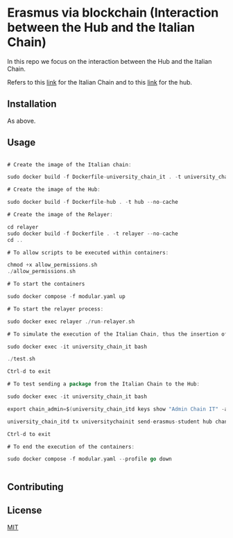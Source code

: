 # Erasmus via blockchain (Interaction between the Hub and the Italian Chain)

In this repo we focus on the interaction between the Hub and the Italian Chain.

Refers to this [link](https://github.com/mauroorru3/erasmus_via_blockchain) for the Italian Chain and to this [link](https://github.com/mauroorru3/-erasmus_via_blockchain_hub) for the hub.

## Installation

As above.

## Usage



```go

# Create the image of the Italian chain:

sudo docker build -f Dockerfile-university_chain_it . -t university_chain_it --no-cache 

# Create the image of the Hub:

sudo docker build -f Dockerfile-hub . -t hub --no-cache 

# Create the image of the Relayer:

cd relayer 
sudo docker build -f Dockerfile . -t relayer --no-cache 
cd .. 

# To allow scripts to be executed within containers:

chmod +x allow_permissions.sh 
./allow_permissions.sh 

# To start the containers

sudo docker compose -f modular.yaml up 

# To start the relayer process:

sudo docker exec relayer ./run-relayer.sh 

# To simulate the execution of the Italian Chain, thus the insertion of a student, the student's exams and so on:

sudo docker exec -it university_chain_it bash 

./test.sh 

Ctrl-d to exit 

# To test sending a package from the Italian Chain to the Hub:

sudo docker exec -it university_chain_it bash 

export chain_admin=$(university_chain_itd keys show "Admin Chain IT" -a) 

university_chain_itd tx universitychainit send-erasmus-student hub channel-0 unipi_1 --from $chain_admin --gas auto 

Ctrl-d to exit 

# To end the execution of the containers:

sudo docker compose -f modular.yaml --profile go down 



```

## Contributing



## License

[MIT](https://choosealicense.com/licenses/mit/)
